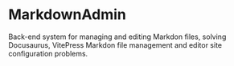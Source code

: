 # MarkdownAdmin
Back-end system for managing and editing Markdon files, solving Docusaurus, VitePress Markdon file management and editor site configuration problems.
